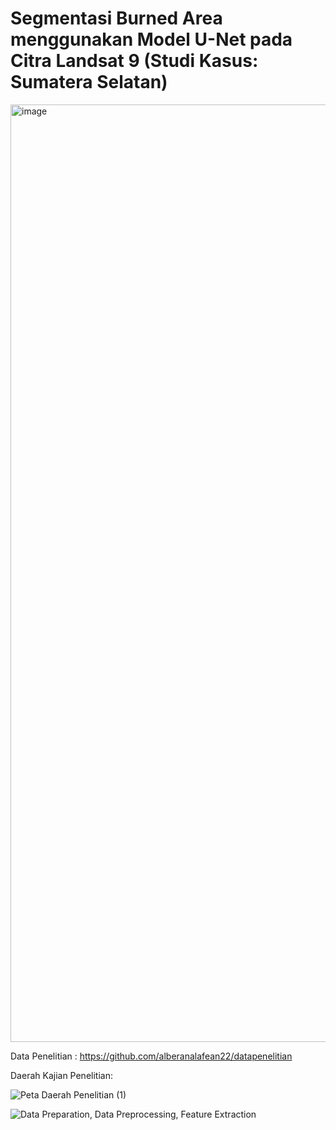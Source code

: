 # Segmentasi Burned Area menggunakan Model U-Net pada Citra Landsat 9 (Studi Kasus: Sumatera Selatan)
<img width="1500" alt="image" src="https://github.com/user-attachments/assets/b25110fa-c2e9-4824-b7b6-f42314a58ce4" />


Data Penelitian : https://github.com/alberanalafean22/datapenelitian 

Daerah Kajian Penelitian:

![Peta Daerah Penelitian (1)](https://github.com/user-attachments/assets/0168db4a-88cf-4184-996d-63875e07462d)


![Data Preparation, Data Preprocessing, Feature Extraction](https://colab.research.google.com/drive/1BY6k2sPLspAhDfbhKgrLQEWpXDw3anzi?usp=sharing)


